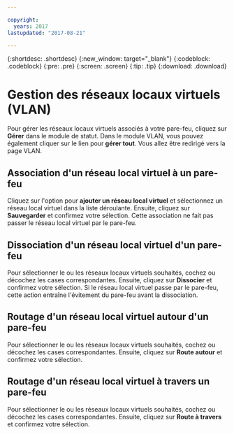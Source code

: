 ```yaml
---

copyright:
  years: 2017
lastupdated: "2017-08-21"

---
```


{:shortdesc: .shortdesc}
{:new_window: target="_blank"}
{:codeblock: .codeblock}
{:pre: .pre}
{:screen: .screen}
{:tip: .tip}
{:download: .download}

# Gestion des réseaux locaux virtuels (VLAN)

Pour gérer les réseaux locaux virtuels associés à votre pare-feu, cliquez sur **Gérer** dans le module de statut. Dans le module VLAN, vous pouvez également cliquer sur le lien pour **gérer tout**. Vous allez être redirigé vers la page VLAN.

## Association d'un réseau local virtuel à un pare-feu

Cliquez sur l'option pour **ajouter un réseau local virtuel** et sélectionnez un réseau local virtuel dans la liste déroulante. Ensuite,
cliquez sur **Sauvegarder** et confirmez votre sélection. Cette association ne fait pas passer le réseau local virtuel par le pare-feu.

## Dissociation d'un réseau local virtuel d'un pare-feu

Pour sélectionner le ou les réseaux locaux virtuels souhaités, cochez ou décochez les cases correspondantes. Ensuite, cliquez sur **Dissocier** et confirmez votre sélection.
Si le réseau local virtuel passe par le pare-feu, cette action entraîne l'évitement du pare-feu avant la dissociation. 

## Routage d'un réseau local virtuel autour d'un pare-feu

Pour sélectionner le ou les réseaux locaux virtuels souhaités, cochez ou décochez les cases correspondantes. Ensuite, cliquez sur **Route autour** et confirmez votre sélection.

## Routage d'un réseau local virtuel à travers un pare-feu

Pour sélectionner le ou les réseaux locaux virtuels souhaités, cochez ou décochez les cases correspondantes. Ensuite, cliquez sur **Route à travers** et confirmez votre sélection.
